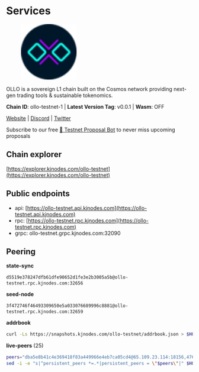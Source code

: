# Services

<figure><img src="https://raw.githubusercontent.com/kj89/cosmos-images/main/logos/ollo.png" width="150" alt=""><figcaption></figcaption></figure>

OLLO is a sovereign L1 chain built on the Cosmos network providing  next-gen trading tools & sustainable tokenomics.

**Chain ID**: ollo-testnet-1 | **Latest Version Tag**: v0.0.1 | **Wasm**: OFF

[Website](https://www.ollostation.zone) | [Discord](https://discord.com/invite/GxBqZ9mSSm) | [Twitter](https://twitter.com/OLLOStation)



Subscribe to our free [🤖 Testnet Proposal Bot](https://t.me/kjnodes_testnet_proposal_bot) to never miss upcoming proposals


## Chain explorer
[https://explorer.kjnodes.com/ollo-testnet](https://explorer.kjnodes.com/ollo-testnet)

## Public endpoints

* api: [https://ollo-testnet.api.kjnodes.com](https://ollo-testnet.api.kjnodes.com)
* rpc: [https://ollo-testnet.rpc.kjnodes.com](https://ollo-testnet.rpc.kjnodes.com)
* grpc: ollo-testnet.grpc.kjnodes.com:32090

## Peering

**state-sync**

```text
d5519e378247dfb61dfe90652d1fe3e2b3005a5b@ollo-testnet.rpc.kjnodes.com:32656
```

**seed-node**

```text
3f472746f46493309650e5a033076689996c8881@ollo-testnet.rpc.kjnodes.com:32659
```

**addrbook**
```bash
curl -Ls https://snapshots.kjnodes.com/ollo-testnet/addrbook.json > $HOME/.ollo/config/addrbook.json
```

**live-peers** (25)
```bash
peers="dba5e8b41c4e369418f83a449966e4eb7ca05cd4@65.109.23.114:18156,47655c33bdecae7f449301197d8b951a97e1b680@89.58.59.75:26656,d5519e378247dfb61dfe90652d1fe3e2b3005a5b@65.109.68.190:32656,da8d3ca8e1c147f0037b1c43ad3de7174f5ec1b7@209.145.59.224:26656,2a8f0fada8b8b71b8154cf30ce44aebea1b5fe3d@162.19.238.122:26656,3ea40f63890f10272201edf96d2a49e197e52091@65.108.105.48:18156,4b73754c2c10d523ffd43ca95d9cb6e0ad8204a4@5.189.148.147:26656,dd577d8f2e997d7e70495640aff124ddb70d1a21@95.217.192.222:26656,ab89596768849d679ed11a9e1848224760a278cc@83.171.248.175:32656,69d2c02f413bea1376f5398646f0c2ce0f82d62e@141.94.73.93:26656,742d7dccc98ccc2b30abb6ea172fc2175782db50@148.251.91.185:26656,9865c6e15faced6643adc228e3a59744e1b4e277@116.203.29.162:46656,7349272f712e713a957bf5349930e3439e98b518@167.235.27.69:20656,e2d59891f1aed38fe8884c63e0bb00f8ddc41b6f@5.78.46.66:26656,42beefd08b5f8580177d1506220db3a548090262@65.108.195.29:26116,cba0eacc21eaddadc8903d503b1db12dd002fd0f@65.108.226.183:18156,5c2a752c9b1952dbed075c56c600c3a79b58c395@195.3.220.135:27006,c2bc7720a610d753b037d89e6c3f58f7c718e24f@116.202.117.229:32656,e3d1fbe11462a128f14ebc10f7e8bd59823f09e2@161.97.152.215:26656,15bcdea616c717eb4356e125d4f631aaa596dfd5@65.108.77.106:26929,d6c5ff021b091a1fd93b9f811cf7fca0d31e8510@65.108.238.61:46656,2f5965450c9c831266959632fba2c1533b8f676d@38.242.248.2:26656,125b0e30f00df3ff2ee7b29b7992ed888998ad31@65.109.28.177:47656,a487497f2c80b53fa0908ce072a94a99be698b6b@142.132.162.28:46656,032845b1a798108bfc1fd91ebe5bdbbccd4a34d8@135.181.221.186:32656"
sed -i -e "s|^persistent_peers *=.*|persistent_peers = \"$peers\"|" $HOME/.ollo/config/config.toml
```
